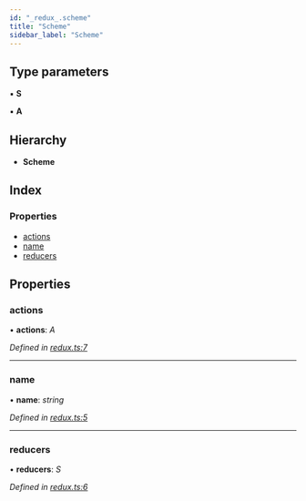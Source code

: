 ```yaml
---
id: "_redux_.scheme"
title: "Scheme"
sidebar_label: "Scheme"
---
```


## Type parameters

▪ **S**

▪ **A**

## Hierarchy

* **Scheme**

## Index

### Properties

* [actions](_redux_.scheme.md#actions)
* [name](_redux_.scheme.md#name)
* [reducers](_redux_.scheme.md#reducers)

## Properties

###  actions

• **actions**: *A*

*Defined in [redux.ts:7](https://github.com/unadlib/reactant/blob/02f8f232/packages/reactant-redux/src/redux.ts#L7)*

___

###  name

• **name**: *string*

*Defined in [redux.ts:5](https://github.com/unadlib/reactant/blob/02f8f232/packages/reactant-redux/src/redux.ts#L5)*

___

###  reducers

• **reducers**: *S*

*Defined in [redux.ts:6](https://github.com/unadlib/reactant/blob/02f8f232/packages/reactant-redux/src/redux.ts#L6)*
